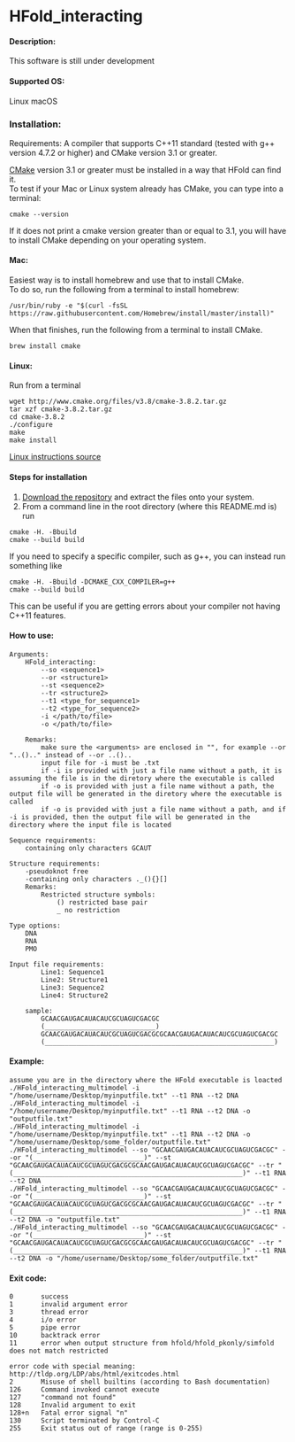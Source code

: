 # HFold_interacting

#### Description:
This software is still under development

#### Supported OS: 
Linux 
macOS 

### Installation:  
Requirements: A compiler that supports C++11 standard (tested with g++ version 4.7.2 or higher)  and CMake version 3.1 or greater.    

[CMake](https://cmake.org/install/) version 3.1 or greater must be installed in a way that HFold can find it.    
To test if your Mac or Linux system already has CMake, you can type into a terminal:      
```
cmake --version
```
If it does not print a cmake version greater than or equal to 3.1, you will have to install CMake depending on your operating system.

#### Mac:    
Easiest way is to install homebrew and use that to install CMake.    
To do so, run the following from a terminal to install homebrew:      
```  
/usr/bin/ruby -e "$(curl -fsSL https://raw.githubusercontent.com/Homebrew/install/master/install)"   
```    
When that finishes, run the following from a terminal to install CMake.     
```   
brew install cmake   
``` 
#### Linux:    
Run from a terminal     
```
wget http://www.cmake.org/files/v3.8/cmake-3.8.2.tar.gz
tar xzf cmake-3.8.2.tar.gz
cd cmake-3.8.2
./configure
make
make install
```
[Linux instructions source](https://geeksww.com/tutorials/operating_systems/linux/installation/downloading_compiling_and_installing_cmake_on_linux.php)

#### Steps for installation   
1. [Download the repository](https://github.com/HosnaJabbari/HFold.git) and extract the files onto your system.
2. From a command line in the root directory (where this README.md is) run
```
cmake -H. -Bbuild
cmake --build build
```   
If you need to specify a specific compiler, such as g++, you can instead run something like   
```
cmake -H. -Bbuild -DCMAKE_CXX_COMPILER=g++
cmake --build build
```   
This can be useful if you are getting errors about your compiler not having C++11 features.

#### How to use:
    Arguments:
        HFold_interacting:
            --so <sequence1>
            --or <structure1>
            --st <sequence2>
            --tr <structure2>
            --t1 <type_for_sequence1>
            --t2 <type_for_sequence2>
            -i </path/to/file>
            -o </path/to/file>

        Remarks:
            make sure the <arguments> are enclosed in "", for example --or "..().." instead of --or ..()..
            input file for -i must be .txt
            if -i is provided with just a file name without a path, it is assuming the file is in the diretory where the executable is called
            if -o is provided with just a file name without a path, the output file will be generated in the diretory where the executable is called
            if -o is provided with just a file name without a path, and if -i is provided, then the output file will be generated in the directory where the input file is located
    
    Sequence requirements:
        containing only characters GCAUT

    Structure requirements:
        -pseudoknot free
        -containing only characters ._(){}[]
        Remarks:
            Restricted structure symbols:
                () restricted base pair
                _ no restriction
    
    Type options:
        DNA
        RNA
        PMO

    Input file requirements:
            Line1: Sequence1
            Line2: Structure1
            Line3: Sequence2
            Line4: Structure2

        sample:
            GCAACGAUGACAUACAUCGCUAGUCGACGC
            (____________________________)
            GCAACGAUGACAUACAUCGCUAGUCGACGCGCAACGAUGACAUACAUCGCUAGUCGACGC
            (__________________________________________________________)

#### Example:
    assume you are in the directory where the HFold executable is loacted
    ./HFold_interacting_multimodel -i "/home/username/Desktop/myinputfile.txt" --t1 RNA --t2 DNA
    ./HFold_interacting_multimodel -i "/home/username/Desktop/myinputfile.txt" --t1 RNA --t2 DNA -o "outputfile.txt"
    ./HFold_interacting_multimodel -i "/home/username/Desktop/myinputfile.txt" --t1 RNA --t2 DNA -o "/home/username/Desktop/some_folder/outputfile.txt"
    ./HFold_interacting_multimodel --so "GCAACGAUGACAUACAUCGCUAGUCGACGC" --or "(____________________________)" --st "GCAACGAUGACAUACAUCGCUAGUCGACGCGCAACGAUGACAUACAUCGCUAGUCGACGC" --tr "(__________________________________________________________)" --t1 RNA --t2 DNA
    ./HFold_interacting_multimodel --so "GCAACGAUGACAUACAUCGCUAGUCGACGC" --or "(____________________________)" --st "GCAACGAUGACAUACAUCGCUAGUCGACGCGCAACGAUGACAUACAUCGCUAGUCGACGC" --tr "(__________________________________________________________)" --t1 RNA --t2 DNA -o "outputfile.txt"
    ./HFold_interacting_multimodel --so "GCAACGAUGACAUACAUCGCUAGUCGACGC" --or "(____________________________)" --st "GCAACGAUGACAUACAUCGCUAGUCGACGCGCAACGAUGACAUACAUCGCUAGUCGACGC" --tr "(__________________________________________________________)" --t1 RNA --t2 DNA -o "/home/username/Desktop/some_folder/outputfile.txt"

    
#### Exit code:
    0       success
    1	    invalid argument error 
    3	    thread error
    4       i/o error
    5       pipe error
    10      backtrack error
    11      error when output structure from hfold/hfold_pkonly/simfold does not match restricted
    
    error code with special meaning: http://tldp.org/LDP/abs/html/exitcodes.html
    2	    Misuse of shell builtins (according to Bash documentation)
    126	    Command invoked cannot execute
    127	    "command not found"
    128	    Invalid argument to exit	
    128+n	Fatal error signal "n"
    130	    Script terminated by Control-C
    255	    Exit status out of range (range is 0-255)
